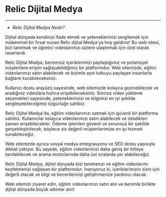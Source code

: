 #  Relic Dijital Medya
-------------------------------------------------------------------------------------------------------------------------

-  *Relic Dijital Medya Nedir?* 

Dijital dünyada kendinizi ifade etmek ve yeteneklerinizi sergilemek için mükemmel bir fırsat sunan Relic dijital Medya'ya hoş geldiniz! Bu web sitesi, bizi tanıtmak ve öğretici videolarımızı sizlere ulaştırmak için özel olarak tasarlandı.

Relic Dijital Medya, benzersiz içeriklerimizi paylaştığımız ve potansiyel müşterilere erişim sağlayabildiğimiz bir platformdur. Web sitemizde, eğitici videolarımızı satın alabilecek ve bizimle aynı tutkuyu paylaşan insanlarla bağlantı kurabileceksiniz.

Kullanıcı dostu arayüzü sayesinde, web sitemizde kolayca gezinebilecek ve aradığınız videolara hızlıca erişebileceksiniz. Sınırsız video yükleme seçenekleri sayesinde, yeteneklerimizi ve bilgimizi en iyi şekilde sergileyebileceğimiz özgürlüğe sahibiz.

Relic Dijital Medya'da, eğitim videolarımızı satmak için güvenli bir platforma sahibiz. Kullanıcılar kolayca videolarımızı satın alabilecek ve istedikleri zaman erişebilecekler. Ödeme işlemleri güvenli ve sorunsuz bir şekilde gerçekleştirilecek, böylece siz değerli müşterilerimize en iyi hizmeti sunabileceğiz.

Web sitemizde ayrıca sosyal medya entegrasyonu ve SEO dostu yapısıyla dikkat çekiyor. Bu sayede, eğitim videolarımızı daha geniş bir kitleye tanıtabilecek ve arama motorlarında daha üst sıralarda yer alabileceğiz.

Relic Dijital Medya, dijital dünyada bizi tanımanızı ve eğitim videolarımı keşfetmenizi sağlayan bir platformdur. İnanıyoruz ki, içeriklerimizin sizin için değerli olacak ve bilgi ve becerilerinizi geliştirmenize yardımcı olacak.

Web sitemizi ziyaret edin, eğitim videolarımızı satın alın ve benimle birlikte dijital dünyada büyük adımlar atın!
